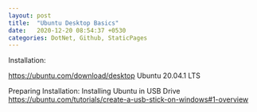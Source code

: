 ```yaml
---
layout: post
title:  "Ubuntu Desktop Basics"
date:   2020-12-20 08:54:37 +0530
categories: DotNet, Github, StaticPages
---
```


Installation: 

https://ubuntu.com/download/desktop
Ubuntu 20.04.1 LTS

Preparing Installation:
Installing Ubuntu in USB Drive
https://ubuntu.com/tutorials/create-a-usb-stick-on-windows#1-overview